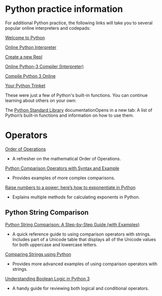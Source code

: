 # Python practice information

For additional Python practice, the following links will take you to several popular online interpreters and codepads:

[Welcome to Python](https://www.python.org/shell/)

[Online Python Interpreter](https://www.onlinegdb.com/online_python_interpreter)

[Create a new Repl](https://repl.it/languages/python3)

[Online Python-3 Compiler (Interpreter)](https://www.tutorialspoint.com/execute_python3_online.php)

[Compile Python 3 Online](https://rextester.com/l/python3_online_compiler)

[Your Python Trinket](https://trinket.io/python3)

These were just a few of Python's built-in functions. You can continue learning about others on your own:

The [Python Standard Library](https://docs.python.org/3/library/functions.html) documentationOpens in a new tab: A list of Python’s built-in functions and information on how to use them.

# Operators

[Order of Operations](https://www.mathsisfun.com/operation-order-pemdas.html)

- A refresher on the mathematical Order of Operations.

[Python Comparison Operators with Syntax and Example](https://data-flair.training/blogs/python-comparison-operators/)

- Provides examples of more complex comparisons.

[Raise numbers to a power: here’s how to exponentiate in Python](https://kodify.net/python/math/exponents/)

- Explains multiple methods for calculating exponents in Python.

## Python String Comparison

[Python String Comparison: A Step-by-Step Guide (with Examples) ](https://www.codingem.com/python-string-comparison/)

- A quick reference guide to using comparison operators with strings. Includes part of a Unicode table that displays all of the Unicode values for both uppercase and lowercase letters.

[Comparing Strings using Python](https://stackabuse.com/comparing-strings-using-python/)

- Provides more advanced examples of using comparison operators with strings.

[Understanding Boolean Logic in Python 3](https://www.digitalocean.com/community/tutorials/understanding-boolean-logic-in-python-3)

- A handy guide for reviewing both logical and conditional operators.

